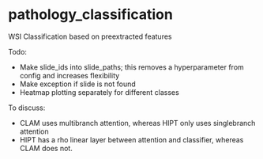 # pathology_classification
WSI Classification based on preextracted features

Todo:
- Make slide_ids into slide_paths; this removes a hyperparameter from config and increases flexibility
- Make exception if slide is not found
- Heatmap plotting separately for different classes

To discuss:
- CLAM uses multibranch attention, whereas HIPT only uses singlebranch attention
- HIPT has a rho linear layer between attention and classifier, whereas CLAM does not. 